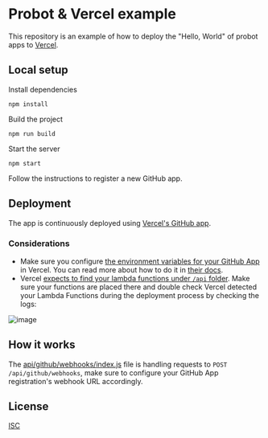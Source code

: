 # Probot & Vercel example

This repository is an example of how to deploy the "Hello, World" of probot apps to [Vercel](https://vercel.com).

## Local setup

Install dependencies

```
npm install
```

Build the project

```
npm run build
```

Start the server

```
npm start
```

Follow the instructions to register a new GitHub app.

## Deployment

The app is continuously deployed using [Vercel's GitHub app](https://github.com/apps/vercel).

### Considerations
- Make sure you configure [the environment variables for your GitHub App](https://probot.github.io/docs/configuration/) in Vercel. You can read more about how to do it in [their docs](https://vercel.com/docs/concepts/projects/environment-variables).
- Vercel [expects to find your lambda functions under `/api` folder]([url](https://vercel.com/docs/concepts/functions/serverless-functions#deploying-serverless-functions)). Make sure your functions are placed there and double check Vercel detected your Lambda Functions during the deployment process by checking the logs:

![image](https://user-images.githubusercontent.com/2574275/187179364-b0019f95-be41-462a-97d5-facf4de39095.png)

## How it works

The [api/github/webhooks/index.js](api/github/webhooks/index.js) file is handling requests to `POST /api/github/webhooks`, make sure to configure your GitHub App registration's webhook URL accordingly.

## License

[ISC](LICENSE)
